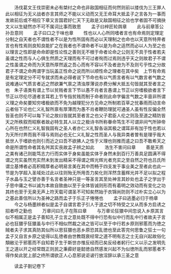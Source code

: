 <!-- { "loadSidebar": true } -->
　　汤伐葛文王伐崇密未必有桀纣之命也非敌国相征而何然则前以搂伐为三王罪人此以相征为无义战者亦言其师之不能以义动而又无王命耳大抵孟子之言各为一事而发故前后或不相应下章又言国君好仁天下无敌是又敌国相征之验也学者固不可摘抉文义以生疑然亦不可不属词比事而致思
　　孟子曰梓匠轮舆章
　　此与前章答公孙丑意同
　　孟子曰口之于味也章
　　性也以人心所同嗜者言也有命焉则定理定分制之自天者也不谓性者不以是为性所固有而必以天理制之也命也以天意所特畀者言也有性焉则良知良能扩之在我者也不谓命者不以是为命之适然而必以人为至之也　以理言之性即是命命即是性论性之善则无不根于命者论命之公则无不具于性者若夫虽谓之性而与人心俱生然质之天理而有不可过者徇而过焉则违乎天之则故君子不谓之性虽谓之命而为天意所厚然返之吾心而有不容以不及者逊为不及则亏乎性之分故君子不谓之命两谓字当玩盖正性命之说而所以顺性命之理者在其中矣　上节有命焉是有定理定分不可专就求而未必得者说下节命也有以气质言者有以气数言者气数之说难通以气质言者近之然欲兼气禀之清浊厚薄说亦费分解大抵五句皆就其至者言之也　朱子语类有谓上节以贫贱者言下节以愚不肖者言愚谓上节正以穷嗜极欲者言下节正以尽伦尽道者言耳若上节专指贫贱而制于命者则此命字徧言气数之丰啬非所谓义理之命矣要知穷嗜极欲而不免为越理犯分方见命之所制若百草之忧春雨而动言命云者俗下论也仁义礼智所禀有厚薄而为愚不肖者鞭防理犹可通圣人虽有性反偏全然皆圣也则不可以每下论之故曰皆就其至者言之也父子君臣人伦之则及至道之精防皆天之所秩叙而昭察者故必特生其人以立之极诗书所称眷命笃生不可谓非间气所钟帝心所在也然仁义礼智我固有之圣人者亦仁义礼智各诣其极之谓耳非有加于性也若以为天所付畀而我不得与焉则必也无仁义礼智之性而圣人与我异类者曽有是理乎哉大抵世人于嗜欲也则引而近之曰吾不欲拂人之性于义理也则推而逺之曰吾不敢希天之命是所谓性命者其名舛其实丧故孟子辨之如此
　　浩生不害问曰章
　　善是天质之美有诸己则能笃志力行而实体于身矣虽能实体于身然未到百行万善具足圆满不得谓之充实虽然充实然未到发出精采不得谓之辉光辉光者充实之至自然之符也吕氏所谓立基博者必高积精厚者必明易言美在其中而畅于四支发于事业美之至者此也此一节是为学超入圣域处过此以往则殆无所用吾力矣化则浑然含蓄辉光并不足以拟之程子水晶与玉之譬亦善于名言者圣神只是一等圣言其至处神言其妙处也孟子之学出于子思中庸之书以诚为本故自致曲以至于全体皆诚则形而有着明之效动而有变化之功其终也至于无臭无声上符天载可谓圣不可知矣然始于衣锦尚防则不过朴实立心以为之基此善信所以为圣神之路而孟子于乐正子惓惓也
　　孟子曰逃墨必归于杨章
　　今之与杨墨辨者似是孟子自谓言君子引人于道之切不特受之又从而多方启诱之招者呼之勤也
　　万章问曰孔子在陈曰章
　　与万章论狂獧中间忽说入乡原其言似不相属正是孟子善知孔子立言之意处既不得中行恐有似中行而乱中行者故夫子言必也狂獧乎狂獧虽与中行不相似然裁之进之皆可以至于中行若乡原则邪慝而为徳之贼者夫子求其真防其似所以思狂獧也恶乡原恐其乱徳也至此答完何思鲁之狂士一句孟子又自言乡原之徒得以乱徳者由世教既衰经常之道不明有志之士无自兴起故俗化頽敝沦于邪慝而不自知君子生于斯世亦惟反经而已矣反经者躬行仁义以示之发明先王之道以开之经常既正则民之秉彛好是懿徳自然感发兴起不为似徳所乱而邪慝者不得作矣此犹上部之终所谓欲正人心息邪说讵诐行放淫辞以承三圣之意

　　读孟子劄记卷下
